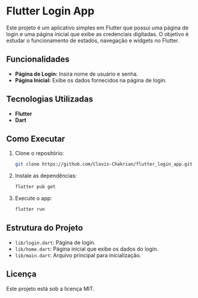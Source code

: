 # Flutter Login App

Este projeto é um aplicativo simples em Flutter que possui uma página de login e uma página inicial que exibe as credenciais digitadas. O objetivo é estudar o funcionamento de estados, navegação e widgets no Flutter.

## Funcionalidades

- **Página de Login:** Insira nome de usuário e senha.
- **Página Inicial:** Exibe os dados fornecidos na página de login.

## Tecnologias Utilizadas

- **Flutter**
- **Dart**

## Como Executar

1. Clone o repositório:
   ```bash
   git clone https://github.com/Clovis-Chakrian/flutter_login_app.git
   ```
2. Instale as dependências:
   ```bash
   flutter pub get
   ```
3. Execute o app:
   ```bash
   flutter run
   ```

## Estrutura do Projeto

- `lib/login.dart`: Página de login.
- `lib/home.dart`: Página inicial que exibe os dados do login.
- `lib/main.dart`: Arquivo principal para inicialização.

## Licença

Este projeto está sob a licença MIT.
